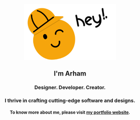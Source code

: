 <div align="center">
    <br>
    <img src="https://raw.githubusercontent.com/omegaui/omegaui/main/assets/illustrations/hey.png" width="302px"  alt="Hi!"/>
    <h2>I'm Arham</h2>
    <h3>Designer. Developer. Creator.</h3>
    <h3>I thrive in crafting cutting-edge software and designs.</h3>
    <h4>To know more about me, please visit <a href="https://omegaui-io.web.app/">my portfolio website</a>.</h4>
</div>
